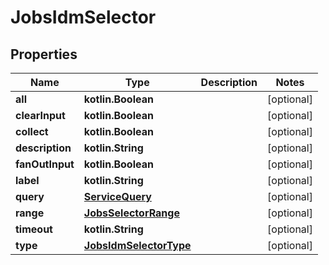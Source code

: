 
# JobsIdmSelector

## Properties
| Name | Type | Description | Notes |
| ------------ | ------------- | ------------- | ------------- |
| **all** | **kotlin.Boolean** |  |  [optional] |
| **clearInput** | **kotlin.Boolean** |  |  [optional] |
| **collect** | **kotlin.Boolean** |  |  [optional] |
| **description** | **kotlin.String** |  |  [optional] |
| **fanOutInput** | **kotlin.Boolean** |  |  [optional] |
| **label** | **kotlin.String** |  |  [optional] |
| **query** | [**ServiceQuery**](ServiceQuery.md) |  |  [optional] |
| **range** | [**JobsSelectorRange**](JobsSelectorRange.md) |  |  [optional] |
| **timeout** | **kotlin.String** |  |  [optional] |
| **type** | [**JobsIdmSelectorType**](JobsIdmSelectorType.md) |  |  [optional] |
